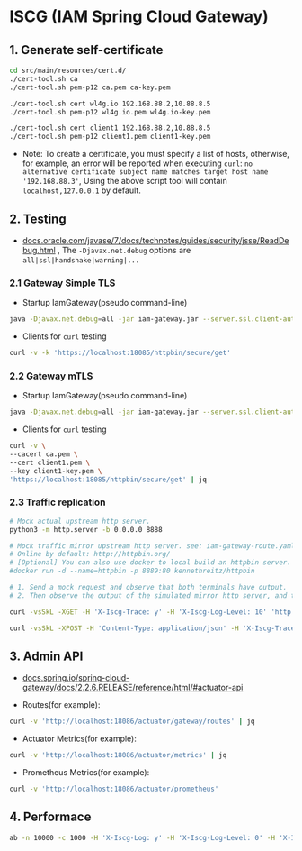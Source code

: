 # ISCG (IAM Spring Cloud Gateway)

## 1. Generate self-certificate

```bash
cd src/main/resources/cert.d/
./cert-tool.sh ca
./cert-tool.sh pem-p12 ca.pem ca-key.pem

./cert-tool.sh cert wl4g.io 192.168.88.2,10.88.8.5
./cert-tool.sh pem-p12 wl4g.io.pem wl4g.io-key.pem

./cert-tool.sh cert client1 192.168.88.2,10.88.8.5
./cert-tool.sh pem-p12 client1.pem client1-key.pem
```

- Note: To create a certificate, you must specify a list of hosts, otherwise, for example, an error will be
reported when executing `curl`: `no alternative certificate subject name matches target host name '192.168.88.3'`,
Using the above script tool will contain `localhost,127.0.0.1` by default.

## 2. Testing

- [docs.oracle.com/javase/7/docs/technotes/guides/security/jsse/ReadDebug.html](https://docs.oracle.com/javase/7/docs/technotes/guides/security/jsse/ReadDebug.html) , The `-Djavax.net.debug` options are `all|ssl|handshake|warning|...`

### 2.1 Gateway Simple TLS

- Startup IamGateway(pseudo command-line)

```bash
java -Djavax.net.debug=all -jar iam-gateway.jar --server.ssl.client-auth=NONE
```


- Clients for `curl` testing

```bash
curl -v -k 'https://localhost:18085/httpbin/secure/get'
```

### 2.2 Gateway mTLS

- Startup IamGateway(pseudo command-line)

```bash
java -Djavax.net.debug=all -jar iam-gateway.jar --server.ssl.client-auth=NEED
```

- Clients for `curl` testing

```bash
curl -v \
--cacert ca.pem \
--cert client1.pem \
--key client1-key.pem \
'https://localhost:18085/httpbin/secure/get' | jq
```

### 2.3 Traffic replication

```bash
# Mock actual upstream http server.
python3 -m http.server -b 0.0.0.0 8888

# Mock traffic mirror upstream http server. see: iam-gateway-route.yaml#secure-httpbin-service-route
# Online by default: http://httpbin.org/
# [Optional] You can also use docker to local build an httpbin server.
#docker run -d --name=httpbin -p 8889:80 kennethreitz/httpbin

# 1. Send a mock request and observe that both terminals have output.
# 2. Then observe the output of the simulated mirror http server, and the response of the simulated real http server.

curl -vsSkL -XGET -H 'X-Iscg-Trace: y' -H 'X-Iscg-Log-Level: 10' 'http://localhost:18085/httpbin/nosecure/get'

curl -vsSkL -XPOST -H 'Content-Type: application/json' -H 'X-Iscg-Trace: y' -H 'X-Iscg-Log-Level: 10' -d '{"name":"jack"}' 'http://localhost:18085/httpbin/nosecure/post'
```

## 3. Admin API

- [docs.spring.io/spring-cloud-gateway/docs/2.2.6.RELEASE/reference/html/#actuator-api](https://docs.spring.io/spring-cloud-gateway/docs/2.2.6.RELEASE/reference/html/#actuator-api)

- Routes(for example):

```bash
curl -v 'http://localhost:18086/actuator/gateway/routes' | jq
```

- Actuator Metrics(for example):

```bash
curl -v 'http://localhost:18086/actuator/metrics' | jq
```

- Prometheus Metrics(for example):

```bash
curl -v 'http://localhost:18086/actuator/prometheus'
```

## 4. Performace

```bash
ab -n 10000 -c 1000 -H 'X-Iscg-Log: y' -H 'X-Iscg-Log-Level: 0' -H 'X-Iscg-Canary: v1' 'http://localhost:18085/alimarket/v1/createInstance?action=createInstance&aliUid=1221&orderBizId=12345&orderId=123456789&productCode=121&skuId=yuncode215700000&trial=1&token=ada175ba95d1fc2585b9da0bcb5de663&response_type=json'
```
